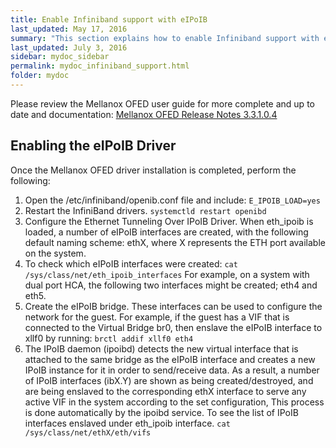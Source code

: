 ```yaml
---
title: Enable Infiniband support with eIPoIB
last_updated: May 17, 2016
summary: "This section explains how to enable Infiniband support with eIPoIB in the sNow! domains."
last_updated: July 3, 2016
sidebar: mydoc_sidebar
permalink: mydoc_infiniband_support.html
folder: mydoc
---
```

Please review the Mellanox OFED user guide for more complete and up to date and documentation: [Mellanox OFED Release Notes 3.3.1.0.4](http://www.mellanox.com/related-docs/prod_software/Mellanox_OFED_Linux_Release_Notes_3_3-1_0_4_0.pdf)

## Enabling the eIPoIB Driver
Once the Mellanox OFED driver installation is completed, perform the following: 
1. Open the /etc/infiniband/openib.conf file and include:
```E_IPOIB_LOAD=yes```
2. Restart the InfiniBand drivers. 
```systemctld restart openibd```
3. Configure the Ethernet Tunneling Over IPoIB Driver. When eth_ipoib is loaded, a number of eIPoIB interfaces are created, with the following default naming scheme: ethX, where X represents the ETH port available on the system.
4. To check which eIPoIB interfaces were created:
```cat /sys/class/net/eth_ipoib_interfaces```
For example, on a system with dual port HCA, the following two interfaces might be created; eth4 and eth5.
5. Create the eIPoIB bridge. These interfaces can be used to configure the network for the guest. For example, if the guest has a VIF that is connected to the Virtual Bridge br0, then enslave the eIPoIB interface to xllf0 by running:
```brctl addif xllf0 eth4```
6. The IPoIB daemon (ipoibd) detects the new virtual interface that is attached to the same bridge as the eIPoIB interface and creates a new IPoIB instance for it in order to send/receive data. As a result, a number of IPoIB interfaces (ibX.Y) are shown as being created/destroyed, and are being enslaved to the corresponding ethX interface to serve any active VIF in the system according to the set configuration, This process is done automatically by the ipoibd service.
To see the list of IPoIB interfaces enslaved under eth_ipoib interface. 
```cat /sys/class/net/ethX/eth/vifs```

